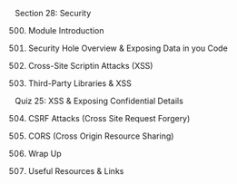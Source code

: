 Section 28: Security

500. Module Introduction

501. Security Hole Overview & Exposing Data in you Code

502. Cross-Site Scriptin Attacks (XSS)

503. Third-Party Libraries & XSS

Quiz 25: XSS & Exposing Confidential Details

504. CSRF Attacks (Cross Site Request Forgery)

505. CORS (Cross Origin Resource Sharing)

506. Wrap Up

507. Useful Resources & Links
 